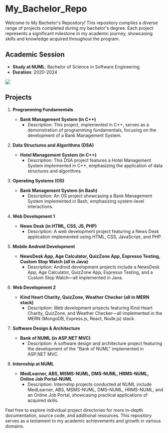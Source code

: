 # My_Bachelor_Repo

Welcome to My Bachelor's Repository! This repository compiles a diverse range of projects completed during my bachelor's degree. Each project represents a significant milestone in my academic journey, showcasing skills and knowledge acquired throughout the program.

## Academic Session
- **Study at NUML**: Bachelor of Science in Software Engineering
- **Duration**: 2020-2024
  
<img src="https://www.result.pk/_images/institute/logo/2019-09/38_1_83719.png" />

## Projects

1. **Programming Fundamentals**
   - **Bank Management System (in C++)**
     - Description: This project, implemented in C++, serves as a demonstration of programming fundamentals, focusing on the development of a Bank Management System.

2. **Data Structures and Algorithms (DSA)**
   - **Hotel Management System (in C++)**
     - Description: This DSA project features a Hotel Management System implemented in C++, emphasizing the application of data structures and algorithms.

3. **Operating Systems (OS)**
   - **Bank Management System (in Bash)**
     - Description: An OS project showcasing a Bank Management System implemented in Bash, emphasizing system-level interactions.

4. **Web Development 1**
   - **News Desk (in HTML, CSS, JS, PHP)**
     - Description: A web development project featuring a News Desk application implemented using HTML, CSS, JavaScript, and PHP.

5. **Mobile Android Development**
   - **NewsDesk App, Age Calculator, QuizZone App, Espresso Testing, Custom Stop Watch (all in Java)**
     - Description: Android development projects include a NewsDesk App, Age Calculator, QuizZone App, Espresso Testing, and a Custom Stop Watch—all implemented in Java.

6. **Web Development 2**
   - **Kind Heart Charity, QuizZone, Weather Checker (all in MERN stack)**
     - Description: Web development projects featuring Kind Heart Charity, QuizZone, and Weather Checker—all implemented in the MERN (MongoDB, Express.js, React, Node.js) stack.

7. **Software Design & Architecture**
   - **Bank of NUML (in ASP.NET MVC)**
     - Description: A software design and architecture project featuring the development of the "Bank of NUML" implemented in ASP.NET MVC.

8. **Internship at NUML**
   - **MedLearner, ABS, MSMS-NUML, DMS-NUML, HRMS-NUML, Online Job Portal-NUML**
     - Description: Internship projects conducted at NUML include MedLearner, ABS, MSMS-NUML, DMS-NUML, HRMS-NUML, and an Online Job Portal, showcasing practical applications of acquired skills.

Feel free to explore individual project directories for more in-depth documentation, source code, and additional resources. This repository serves as a testament to my academic achievements and growth in various domains.
